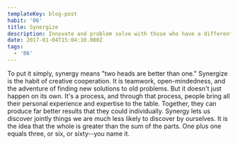 ```yaml
---
templateKey: blog-post
habit: '06'
title: Synergize
description: Innovate and problem solve with those who have a different point of view.
date: 2017-01-04T15:04:10.000Z
tags: 
  - '06'
---
```


To put it simply, synergy means "two heads are better than one." Synergize is the habit of creative cooperation. It is teamwork, open-mindedness, and the adventure of finding new solutions to old problems. But it doesn't just happen on its own. It's a process, and through that process, people bring all their personal experience and expertise to the table. Together, they can produce far better results that they could individually. Synergy lets us discover jointly things we are much less likely to discover by ourselves. It is the idea that the whole is greater than the sum of the parts. One plus one equals three, or six, or sixty--you name it. 
